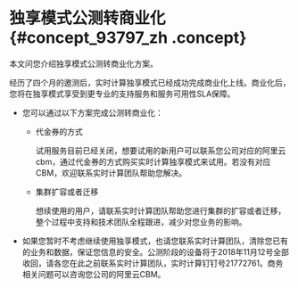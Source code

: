 # 独享模式公测转商业化 {#concept_93797_zh .concept}

本文问您介绍独享模式公测转商业化方案。

经历了四个月的邀测后，实时计算独享模式已经成功完成商业化上线。商业化后，您将在独享模式享受到更专业的支持服务和服务可用性SLA保障。

-   您可以通过以下方案完成公测转商业化：
    -   代金券的方式

        试用服务目前已经关闭，想要试用的新用户可以联系您公司对应的阿里云cbm，通过代金券的方式购买实时计算独享模式来试用。若没有对应CBM，欢迎联系实时计算团队帮助您解决。

    -   集群扩容或者迁移

        想续使用的用户，请联系实时计算团队帮助您进行集群的扩容或者迁移，整个过程中支持和技术团队全程跟进，减少对您业务的影响。

-   如果您暂时不考虑继续使用独享模式，也请您联系实时计算团队，清除您已有的业务和数据，保证您信息的安全。公测阶段的设备将于2018年11月12号全部收回，请各您在此之前联系实时计算团队，实时计算钉钉号21772761。商务相关问题可以咨询您公司的阿里云CBM。

